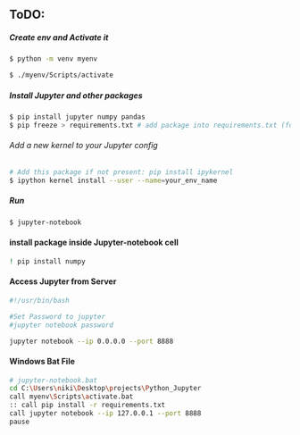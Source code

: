 ## ToDO:

##### Create env and Activate it
```sh
$ python -m venv myenv

$ ./myenv/Scripts/activate
```

##### Install Jupyter and other packages
```sh
$ pip install jupyter numpy pandas
$ pip freeze > requirements.txt # add package into requirements.txt (for install python -r requirements.txt)
```

###### Add a new kernel to your Jupyter config
```sh
# Add this package if not present: pip install ipykernel
$ ipython kernel install --user --name=your_env_name
```

##### Run
```sh
$ jupyter-notebook
```

#### install package inside Jupyter-notebook cell
```sh
! pip install numpy
```

#### Access Jupyter from Server
```sh
#!/usr/bin/bash

#Set Password to jupyter
#jupyter notebook password

jupyter notebook --ip 0.0.0.0 --port 8888
```

#### Windows Bat File
```sh
# jupyter-notebook.bat
cd C:\Users\niki\Desktop\projects\Python_Jupyter
call myenv\Scripts\activate.bat
:: call pip install -r requirements.txt
call jupyter notebook --ip 127.0.0.1 --port 8888
pause
```
